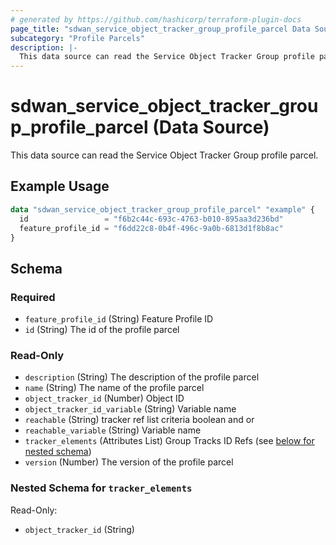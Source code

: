 ```yaml
---
# generated by https://github.com/hashicorp/terraform-plugin-docs
page_title: "sdwan_service_object_tracker_group_profile_parcel Data Source - terraform-provider-sdwan"
subcategory: "Profile Parcels"
description: |-
  This data source can read the Service Object Tracker Group profile parcel.
---
```


# sdwan_service_object_tracker_group_profile_parcel (Data Source)

This data source can read the Service Object Tracker Group profile parcel.

## Example Usage

```terraform
data "sdwan_service_object_tracker_group_profile_parcel" "example" {
  id                 = "f6b2c44c-693c-4763-b010-895aa3d236bd"
  feature_profile_id = "f6dd22c8-0b4f-496c-9a0b-6813d1f8b8ac"
}
```

<!-- schema generated by tfplugindocs -->
## Schema

### Required

- `feature_profile_id` (String) Feature Profile ID
- `id` (String) The id of the profile parcel

### Read-Only

- `description` (String) The description of the profile parcel
- `name` (String) The name of the profile parcel
- `object_tracker_id` (Number) Object ID
- `object_tracker_id_variable` (String) Variable name
- `reachable` (String) tracker ref list criteria boolean and or
- `reachable_variable` (String) Variable name
- `tracker_elements` (Attributes List) Group Tracks ID Refs (see [below for nested schema](#nestedatt--tracker_elements))
- `version` (Number) The version of the profile parcel

<a id="nestedatt--tracker_elements"></a>
### Nested Schema for `tracker_elements`

Read-Only:

- `object_tracker_id` (String)
